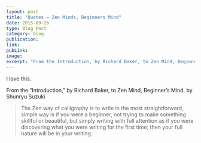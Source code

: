```yaml
---
layout: post
title: "Quotes — Zen Minds, Beginners Mind"
date: 2015-09-26
type: Blog Post
category: blog
publication:
link:
pubLink:
image:
excerpt: "From the Introduction, by Richard Baker, to Zen Mind, Beginner's Mind, by Shunryu Suzuki."
---
```

I love this.

From the “Introduction,” by Richard Baker, to Zen Mind, Beginner’s Mind, by Shunryu Suzuki

>The Zen way of calligraphy is to write in the most straightforward, simple way is if you were a beginner, not trying to make something skillful or beautiful, but simply writing with full attention as if you were discovering what you were writing for the first time; then your full nature will be in your writing.
